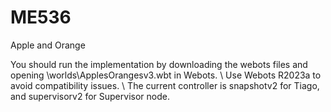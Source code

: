 # ME536
Apple and Orange 

You should run the implementation by downloading the webots files and opening \worlds\ApplesOrangesv3.wbt in Webots. \\
Use Webots R2023a to avoid compatibility issues. \\
The current controller is snapshotv2 for Tiago, and supervisorv2 for Supervisor node.
